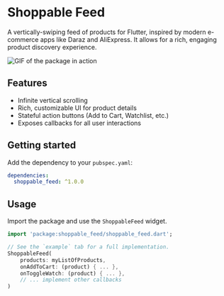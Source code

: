 # Shoppable Feed

A vertically-swiping feed of products for Flutter, inspired by modern e-commerce apps like Daraz and AliExpress. It allows for a rich, engaging product discovery experience.

![GIF of the package in action](https://github.com/mehdinathani/shoppable_feed/blob/main/assets/demo.gif)

## Features
- Infinite vertical scrolling
- Rich, customizable UI for product details
- Stateful action buttons (Add to Cart, Watchlist, etc.)
- Exposes callbacks for all user interactions

## Getting started
Add the dependency to your `pubspec.yaml`:
```yaml
dependencies:
  shoppable_feed: ^1.0.0
```

## Usage
Import the package and use the `ShoppableFeed` widget.

```dart
import 'package:shoppable_feed/shoppable_feed.dart';

// See the `example` tab for a full implementation.
ShoppableFeed(
    products: myListOfProducts,
    onAddToCart: (product) { ... },
    onToggleWatch: (product) { ... },
    // ... implement other callbacks
)
```